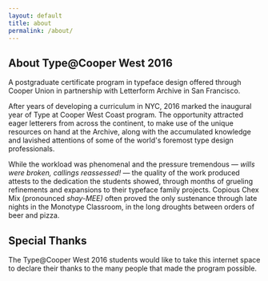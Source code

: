 ```yaml
---
layout: default
title: about
permalink: /about/
---
```

## About Type@Cooper West 2016
A postgraduate certificate program in typeface design offered through Cooper Union in partnership with Letterform Archive in San Francisco.

After years of developing a curriculum in NYC, 2016 marked the inaugural year of Type at Cooper West Coast program. The opportunity attracted eager letterers from across the continent, to make use of the unique resources on hand at the Archive, along with the accumulated knowledge and lavished attentions of some of the world's foremost type design professionals.

While the workload was phenomenal and the pressure tremendous &mdash; _wills were broken, callings reassessed!_ &mdash; the quality of the work produced attests to the dedication the students showed, through months of grueling refinements and expansions to their typeface family projects. Copious Chex Mix (pronounced _shay-MEE)_ often proved the only sustenance through late nights in the Monotype Classroom, in the long droughts between orders of beer and pizza.


## Special Thanks
The Type@Cooper West 2016 students would like to take this internet space to declare their thanks to the many people that made the program possible.
